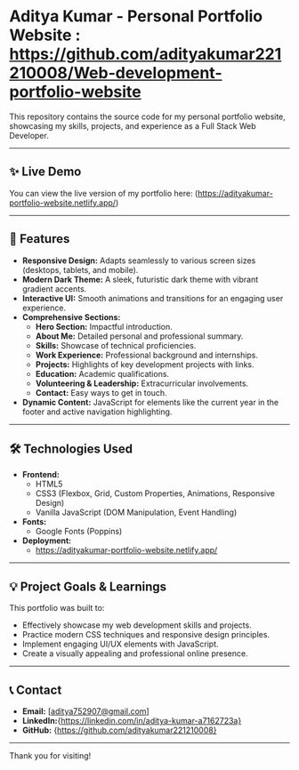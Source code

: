 # Aditya Kumar - Personal Portfolio Website : https://github.com/adityakumar221210008/Web-development-portfolio-website

This repository contains the source code for my personal portfolio website, showcasing my skills, projects, and experience as a Full Stack Web Developer.

---

## ✨ Live Demo

You can view the live version of my portfolio here:
(https://adityakumar-portfolio-website.netlify.app/)

---

## 🚀 Features

*   **Responsive Design:** Adapts seamlessly to various screen sizes (desktops, tablets, and mobile).
*   **Modern Dark Theme:** A sleek, futuristic dark theme with vibrant gradient accents.
*   **Interactive UI:** Smooth animations and transitions for an engaging user experience.
*   **Comprehensive Sections:**
    *   **Hero Section:** Impactful introduction.
    *   **About Me:** Detailed personal and professional summary.
    *   **Skills:** Showcase of technical proficiencies.
    *   **Work Experience:** Professional background and internships.
    *   **Projects:** Highlights of key development projects with links.
    *   **Education:** Academic qualifications.
    *   **Volunteering & Leadership:** Extracurricular involvements.
    *   **Contact:** Easy ways to get in touch.
*   **Dynamic Content:** JavaScript for elements like the current year in the footer and active navigation highlighting.

---

## 🛠️ Technologies Used

*   **Frontend:**
    *   HTML5
    *   CSS3 (Flexbox, Grid, Custom Properties, Animations, Responsive Design)
    *   Vanilla JavaScript (DOM Manipulation, Event Handling)
*   **Fonts:**
    *   Google Fonts (Poppins)
*   **Deployment:**
    *   https://adityakumar-portfolio-website.netlify.app/

---

## 💡 Project Goals & Learnings

This portfolio was built to:
*   Effectively showcase my web development skills and projects.
*   Practice modern CSS techniques and responsive design principles.
*   Implement engaging UI/UX elements with JavaScript.
*   Create a visually appealing and professional online presence.


---

## 📞 Contact

*   **Email:** [aditya752907@gmail.com]
*   **LinkedIn:**{https://linkedin.com/in/aditya-kumar-a7162723a}
*   **GitHub:** {https://github.com/adityakumar221210008}

---

Thank you for visiting!
